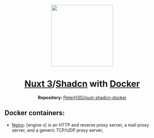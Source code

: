 <p align="center"><img src="https://avatars.githubusercontent.com/u/500234?v=4" width="200"/></p>

<h1 align="center">
    <a href="https://nuxt.com" target="_blank">Nuxt 3</a>/<a href="https://www.shadcn-vue.com/" target="_blank">Shadcn</a> with <a href="https://www.docker.com/" target="_blank">Docker</a>
</h1>
<p align="center">
     <strong>Repository: </strong>
    <a href="https://github.com/PeterH3G/nuxt-shadcn-docker" target="_blank">
       PeterH3G/nuxt-shadcn-docker
    </a>
</p>

## Docker containers:

- [Nginx](https://nginx.org/en/): [engine x] is an HTTP and reverse proxy server, a mail proxy server, and a generic TCP/UDP proxy server,
